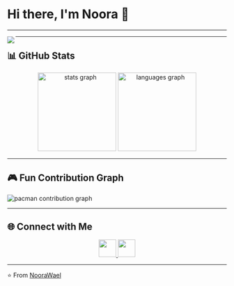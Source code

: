 # Hi there, I'm Noora 👋  

---

<img align="left" src="https://visitor-badge.laobi.icu/badge?page_id=NooraWael.NooraWael&" />

---

## 📊 GitHub Stats

<div align="center">
  <img src="https://github-readme-stats-six-chi-82.vercel.app/api?username=NooraWael&show_icons=true&theme=dracula&count_private=true" height="180" alt="stats graph" />
  <img src="https://github-readme-stats-six-chi-82.vercel.app/api/top-langs?username=NooraWael&layout=compact&langs_count=6&theme=dracula" height="180" alt="languages graph" />
</div>

---

## 🎮 Fun Contribution Graph

<picture>
  <source media="(prefers-color-scheme: dark)" srcset="https://raw.githubusercontent.com/NooraWael/NooraWael/output/pacman-contribution-graph-dark.svg">
  <source media="(prefers-color-scheme: light)" srcset="https://raw.githubusercontent.com/NooraWael/NooraWael/output/pacman-contribution-graph.svg">
  <img alt="pacman contribution graph" src="https://raw.githubusercontent.com/NooraWael/NooraWael/output/pacman-contribution-graph.svg">
</picture>

---

## 🌐 Connect with Me

<div align="center">
  <a href="https://www.linkedin.com/in/nooraqasim/" target="_blank">
    <img src="https://skillicons.dev/icons?i=linkedin" width="40" />
  </a>
  <a href="https://www.instagram.com/nooraprog/" target="_blank">
    <img src="https://skillicons.dev/icons?i=instagram" width="40" />
  </a>
</div>

---

⭐️ From [NooraWael](https://github.com/NooraWael)

